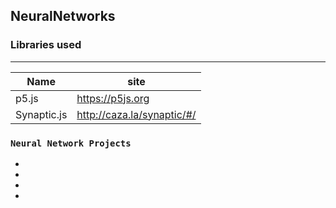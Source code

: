 ## NeuralNetworks

### Libraries used
------------------------

Name | site
----|----
p5.js | https://p5js.org
Synaptic.js | http://caza.la/synaptic/#/

### `Neural Network Projects`

-
-
-
-

